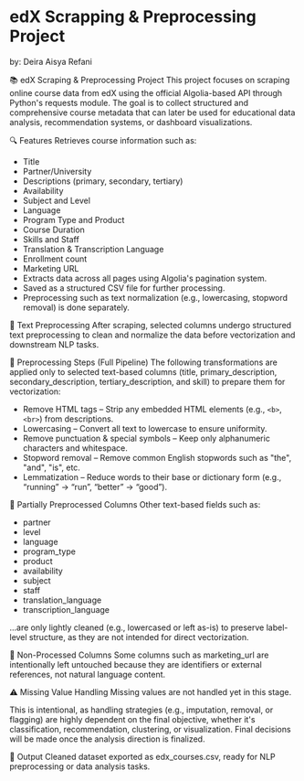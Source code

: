 # edX Scrapping & Preprocessing Project
by: Deira Aisya Refani

📚 edX Scraping & Preprocessing Project
This project focuses on scraping online course data from edX using the official Algolia-based API through Python's requests module. The goal is to collect structured and comprehensive course metadata that can later be used for educational data analysis, recommendation systems, or dashboard visualizations.

🔍 Features
Retrieves course information such as:

- Title
- Partner/University
- Descriptions (primary, secondary, tertiary)
- Availability
- Subject and Level
- Language
- Program Type and Product
- Course Duration 
- Skills and Staff
- Translation & Transcription Language
- Enrollment count
- Marketing URL
- Extracts data across all pages using Algolia's pagination system.
- Saved as a structured CSV file for further processing.
- Preprocessing such as text normalization (e.g., lowercasing, stopword removal) is done separately.

🧹 Text Preprocessing
After scraping, selected columns undergo structured text preprocessing to clean and normalize the data before vectorization and downstream NLP tasks.

🔧 Preprocessing Steps (Full Pipeline)
The following transformations are applied only to selected text-based columns (title, primary_description, secondary_description, tertiary_description, and skill) to prepare them for vectorization:
- Remove HTML tags – Strip any embedded HTML elements (e.g., `<b>`, `<br>`) from descriptions.
- Lowercasing – Convert all text to lowercase to ensure uniformity.
- Remove punctuation & special symbols – Keep only alphanumeric characters and whitespace.
- Stopword removal – Remove common English stopwords such as "the", "and", "is", etc.
- Lemmatization – Reduce words to their base or dictionary form (e.g., “running” → “run”, “better” → “good”).

📌 Partially Preprocessed Columns
Other text-based fields such as:
- partner
- level
- language
- program_type
- product
- availability
- subject
- staff
- translation_language
- transcription_language

…are only lightly cleaned (e.g., lowercased or left as-is) to preserve label-level structure, as they are not intended for direct vectorization.

🚫 Non-Processed Columns
Some columns such as marketing_url are intentionally left untouched because they are identifiers or external references, not natural language content.

⚠️ Missing Value Handling
Missing values are not handled yet in this stage.

This is intentional, as handling strategies (e.g., imputation, removal, or flagging) are highly dependent on the final objective, whether it's classification, recommendation, clustering, or visualization. Final decisions will be made once the analysis direction is finalized.

📁 Output
Cleaned dataset exported as edx_courses.csv, ready for NLP preprocessing or data analysis tasks.